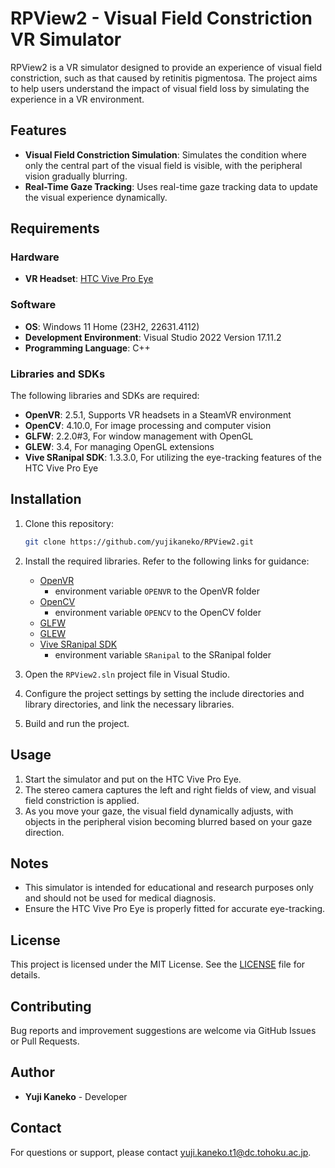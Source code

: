# RPView2 - Visual Field Constriction VR Simulator

RPView2 is a VR simulator designed to provide an experience of visual field constriction, such as that caused by retinitis pigmentosa. The project aims to help users understand the impact of visual field loss by simulating the experience in a VR environment.

## Features
- **Visual Field Constriction Simulation**: Simulates the condition where only the central part of the visual field is visible, with the peripheral vision gradually blurring.
- **Real-Time Gaze Tracking**: Uses real-time gaze tracking data to update the visual experience dynamically.

## Requirements

### Hardware
- **VR Headset**: [HTC Vive Pro Eye](https://www.vive.com/jp/product/vive-pro-eye/overview/)

### Software
- **OS**: Windows 11 Home (23H2, 22631.4112)
- **Development Environment**: Visual Studio 2022 Version 17.11.2
- **Programming Language**: C++

### Libraries and SDKs
The following libraries and SDKs are required:
- **OpenVR**: 2.5.1, Supports VR headsets in a SteamVR environment
- **OpenCV**: 4.10.0, For image processing and computer vision
- **GLFW**: 2.2.0#3, For window management with OpenGL
- **GLEW**: 3.4, For managing OpenGL extensions
- **Vive SRanipal SDK**: 1.3.3.0, For utilizing the eye-tracking features of the HTC Vive Pro Eye

## Installation

1. Clone this repository:
   ```bash
   git clone https://github.com/yujikaneko/RPView2.git
   ```

2. Install the required libraries. Refer to the following links for guidance:
   - [OpenVR](https://github.com/ValveSoftware/openvr)
     - environment variable `OPENVR` to the OpenVR folder
   - [OpenCV](https://opencv.org/)
     - environment variable `OPENCV` to the OpenCV folder
   - [GLFW](https://www.glfw.org/)
   - [GLEW](http://glew.sourceforge.net/)
   - [Vive SRanipal SDK](https://developer.vive.com/resources/knowledgebase/vive-sranipal-sdk/)
     - environment variable `SRanipal` to the SRanipal folder

3. Open the `RPView2.sln` project file in Visual Studio.

4. Configure the project settings by setting the include directories and library directories, and link the necessary libraries.

5. Build and run the project.

## Usage

1. Start the simulator and put on the HTC Vive Pro Eye.
2. The stereo camera captures the left and right fields of view, and visual field constriction is applied.
3. As you move your gaze, the visual field dynamically adjusts, with objects in the peripheral vision becoming blurred based on your gaze direction.

## Notes

- This simulator is intended for educational and research purposes only and should not be used for medical diagnosis.
- Ensure the HTC Vive Pro Eye is properly fitted for accurate eye-tracking.

## License

This project is licensed under the MIT License. See the [LICENSE](LICENSE) file for details.

## Contributing

Bug reports and improvement suggestions are welcome via GitHub Issues or Pull Requests.

## Author

- **Yuji Kaneko** - Developer

## Contact

For questions or support, please contact [yuji.kaneko.t1@dc.tohoku.ac.jp](yuji.kaneko.t1@dc.tohoku.ac.jp).
